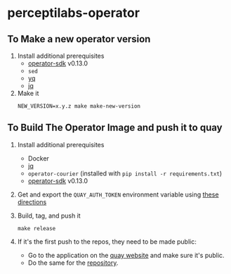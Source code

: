 # perceptilabs-operator

## To Make a new operator version


1. Install additional prerequisites
   * [operator-sdk](https://github.com/operator-framework/operator-sdk)
     v0.13.0
   * `sed`
   * [yq](https://github.com/mikefarah/yq)
    * [jq](https://stedolan.github.io/jq/download/)
1. Make it
    ```
    NEW_VERSION=x.y.z make make-new-version
    ```

## To Build The Operator Image and push it to quay

1. Install additional prerequisites
    * Docker
    * [jq](https://stedolan.github.io/jq/download/)
    * `operator-courier` (installed with `pip install -r requirements.txt`)
    * [operator-sdk](https://github.com/operator-framework/operator-sdk)
      v0.13.0
1. Get and export the `QUAY_AUTH_TOKEN` environment variable using [these directions](https://github.com/operator-framework/operator-courier#authentication)
1. Build, tag, and push it
      ```
      make release
      ```

1. If it's the first push to the repos, they need to be made public:
    * Go to the application on the [quay website](https://quay.io/application/perceptilabs/perceptilabs-operator-trial?tab=settings) and make sure it's public.
    * Do the same for the [repository](https://quay.io/repository/perceptilabs/perceptilabs-operator?tab=settings).
